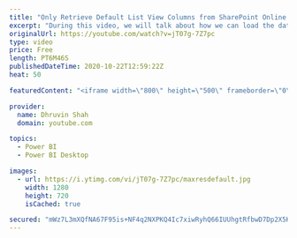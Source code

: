 ```yaml
---
title: "Only Retrieve Default List View Columns from SharePoint Online to Power BI Desktop"
excerpt: "During this video, we will talk about how we can load the data from the specific ListView to Power BI Desktop. When we are loading data from SharePoint Online List to Power BI Desktop it will load all the columns. This will take some time to load the data into Power BI. With the October 2020 release"
originalUrl: https://youtube.com/watch?v=jT07g-7Z7pc
type: video
price: Free
length: PT6M46S
publishedDateTime: 2020-10-22T12:59:22Z
heat: 50

featuredContent: "<iframe width=\"800\" height=\"500\" frameborder=\"0\" src=\"https://www.youtube.com/embed/jT07g-7Z7pc\" allow=\"accelerometer; autoplay; encrypted-media; gyroscope; picture-in-picture\" allowfullscreen></iframe>"

provider:
  name: Dhruvin Shah
  domain: youtube.com

topics:
  - Power BI
  - Power BI Desktop

images:
  - url: https://i.ytimg.com/vi/jT07g-7Z7pc/maxresdefault.jpg
    width: 1280
    height: 720
    isCached: true

secured: "mWz7L3mXQfNA67F95is+NF4q2NXPKQ4Ic7xiwRyhQ66IUUhgtRfbwD7Dp2X5KUVrWWGZr6wRJw+mb0CPgZYdtZXwxvnmCOac1IxRIxWrPr9uhfFoozCpbzuYrtBLDhU9rn0hh1fNDrTEkhq76gqfCMfCKij4p8B2qrcis9uc+V7MmQhJNO8LTzpCe7bYNtaFeinl0W23vHvGOggwOAvA8KViYsBxXZw6gN9Ixcf2Utuesrg5/So7VfUqwQOuIuMZHrq8wpg1XCqTrDq5tUETCYdXd8ZL+F9SpyI8cXQdfBIHId7j/KWPT31j3FDBaNZt80fft2BSnGN2QiZoljSjD9C3KPBY/v6kpGQAjNkXhhWqHh4brXXYoKYVimV57HueyxINgy3R55CCcSHl28mTSGaSsU2/fq5n+H2lTwaFuqA=;4jlgOB0Qdh7CPDIsd9vhOA=="
---
```


